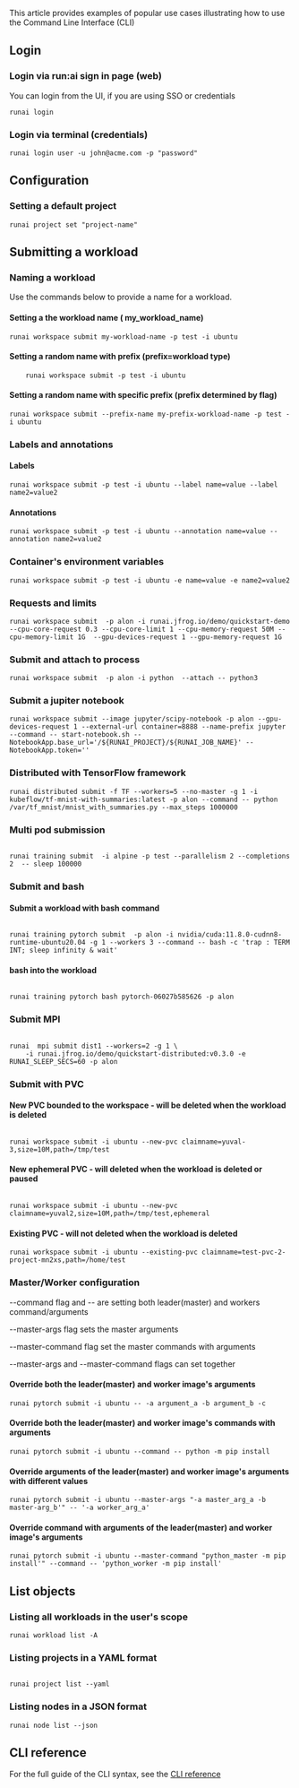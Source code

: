 This article provides examples of popular use cases illustrating how to use the Command Line Interface (CLI)

## Login

### Login via run:ai sign in page (web)
You can login from the UI, if you are using SSO or credentials
```shell
runai login
```
### Login via terminal (credentials)

```shell
runai login user -u john@acme.com -p "password"
```

## Configuration

### Setting a default project
```shell
runai project set "project-name"
```


## Submitting a workload

### Naming a workload
Use the commands below to provide a name for a workload.

#### Setting a the workload name ( my_workload_name)
```shell
runai workspace submit my-workload-name -p test -i ubuntu 
```

#### Setting a random name with prefix (prefix=workload type)
```shell
    runai workspace submit -p test -i ubuntu 
```
#### Setting a random name with specific prefix (prefix determined by flag)

```shell
runai workspace submit --prefix-name my-prefix-workload-name -p test -i ubuntu 
```

### Labels and annotations

#### Labels
```shell
runai workspace submit -p test -i ubuntu --label name=value --label name2=value2
```

#### Annotations
```shell
runai workspace submit -p test -i ubuntu --annotation name=value --annotation name2=value2
```

### Container's environment variables
```shell
runai workspace submit -p test -i ubuntu -e name=value -e name2=value2
```
### Requests and limits
```shell
runai workspace submit  -p alon -i runai.jfrog.io/demo/quickstart-demo   --cpu-core-request 0.3 --cpu-core-limit 1 --cpu-memory-request 50M --cpu-memory-limit 1G  --gpu-devices-request 1 --gpu-memory-request 1G
```

### Submit and attach to process
```shell
runai workspace submit  -p alon -i python  --attach -- python3
```
### Submit a jupiter notebook 
```shell
runai workspace submit --image jupyter/scipy-notebook -p alon --gpu-devices-request 1 --external-url container=8888 --name-prefix jupyter --command -- start-notebook.sh --NotebookApp.base_url='/${RUNAI_PROJECT}/${RUNAI_JOB_NAME}' --NotebookApp.token=''
```


### Distributed with TensorFlow framework
```shell
runai distributed submit -f TF --workers=5 --no-master -g 1 -i kubeflow/tf-mnist-with-summaries:latest -p alon --command -- python /var/tf_mnist/mnist_with_summaries.py --max_steps 1000000
```

### Multi pod submission

```shell

runai training submit  -i alpine -p test --parallelism 2 --completions 2  -- sleep 100000
```

### Submit and bash
#### Submit a workload with bash command

```shell

runai training pytorch submit  -p alon -i nvidia/cuda:11.8.0-cudnn8-runtime-ubuntu20.04 -g 1 --workers 3 --command -- bash -c 'trap : TERM INT; sleep infinity & wait'
```

#### bash into the workload
```shell

runai training pytorch bash pytorch-06027b585626 -p alon
```

### Submit MPI

```shell

runai  mpi submit dist1 --workers=2 -g 1 \
    -i runai.jfrog.io/demo/quickstart-distributed:v0.3.0 -e RUNAI_SLEEP_SECS=60 -p alon
```

### Submit with PVC
#### New PVC bounded to the workspace - will be deleted when the workload is deleted
```shell

runai workspace submit -i ubuntu --new-pvc claimname=yuval-3,size=10M,path=/tmp/test
```
#### New ephemeral PVC - will deleted when the workload is deleted or paused
```shell

runai workspace submit -i ubuntu --new-pvc claimname=yuval2,size=10M,path=/tmp/test,ephemeral
```
#### Existing PVC - will not deleted when the workload is deleted
```shell
runai workspace submit -i ubuntu --existing-pvc claimname=test-pvc-2-project-mn2xs,path=/home/test
```

### Master/Worker configuration


--command flag and -- are setting both leader(master) and workers command/arguments

--master-args flag sets the master arguments

--master-command flag set the master commands with arguments

--master-args and --master-command flags can set together


#### Override both the leader(master) and worker image's arguments
```shell
runai pytorch submit -i ubuntu -- -a argument_a -b argument_b -c
```
#### Override both the leader(master) and worker image's commands with arguments
```shell
runai pytorch submit -i ubuntu --command -- python -m pip install
```
#### Override arguments of the leader(master) and worker image's arguments with different values
```shell
runai pytorch submit -i ubuntu --master-args "-a master_arg_a -b master-arg_b'" -- '-a worker_arg_a'
```
#### Override command with arguments of the leader(master) and worker image's arguments
```shell
runai pytorch submit -i ubuntu --master-command "python_master -m pip install'" --command -- 'python_worker -m pip install'
```

## List objects
### Listing all workloads in the user's scope
```shell
runai workload list -A
```

### Listing projects in a YAML format
```shell

runai project list --yaml
```

### Listing nodes in a JSON format
```shell
runai node list --json
```

## CLI reference
For the full guide of the CLI syntax, see the [CLI reference](/saas/docs/cli-reference)

